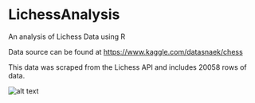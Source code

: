 # LichessAnalysis
An analysis of Lichess Data using R

Data source can be found at https://www.kaggle.com/datasnaek/chess

This data was scraped from the Lichess API and includes 20058 rows of data.



![alt text](https://github.com/junbangg/LichessAnalysis/blob/master/top10firstmoves?raw=true)
